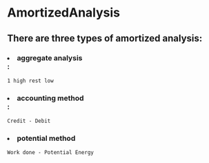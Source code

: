 # AmortizedAnalysis

## There are three types of amortized analysis: 
### <li> aggregate analysis </li>:
    1 high rest low
### <li> accounting method </li>:
    Credit - Debit
### <li> potential method </li>
    Work done - Potential Energy
